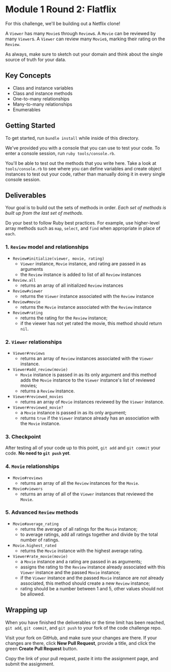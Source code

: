 # Module 1 Round 2: Flatflix

For this challenge, we'll be building out a Netflix clone!

A `Viewer` has many `Movie`s through `Review`s. A `Movie` can be reviewed by many `Viewer`s. A `Viewer` can review many `Movie`s, marking their rating on the `Review`.

As always, make sure to sketch out your domain and think about the single source of truth for your data.

## Key Concepts

- Class and instance variables
- Class and instance methods
- One-to-many relationships
- Many-to-many relationships
- Enumerables

## Getting Started

To get started, run `bundle install` while inside of this directory.

We've provided you with a console that you can use to test your code. To enter a console session, run `ruby tools/console.rb`.

You'll be able to test out the methods that you write here. Take a look at `tools/console.rb` to see where you can define variables and create object instances to test out your code, rather than manually doing it in every single console session.

## Deliverables

Your goal is to build out the sets of methods in order. _Each set of methods is built up from the last set of methods._

Do your best to follow Ruby best practices. For example, use higher-level array methods such as `map`, `select`, and `find` when appropriate in place of `each`.

### 1. `Review` model and relationships

- `Review#initialize(viewer, movie, rating)`
  - `Viewer` instance, `Movie` instance, and rating are passed in as arguments
  - the `Review` instance is added to list of all `Review` instances
- `Review.all`
  - returns an array of all initialized `Review` instances
- `Review#viewer`
  - returns the `Viewer` instance associated with the `Review` instance
- `Review#movie`
  - returns the `Movie` instance associated with the `Review` instance
- `Review#rating`
  - returns the rating for the `Review` instance;
  - if the viewer has not yet rated the movie, this method should return `nil`.

### 2. `Viewer` relationships

- `Viewer#reviews`
  - returns an array of `Review` instances associated with the `Viewer` instance.
- `Viewer#add_review(movie)`
  - `Movie` instance is passed in as its only argument and this method adds the `Movie` instance to the `Viewer` instance's list of reviewed movies;
  - returns a `Review` instance.
- `Viewer#reviewed_movies`
  - returns an array of `Movie` instances reviewed by the `Viewer` instance.
- `Viewer#reviewed_movie?`
  - a `Movie` instance is passed in as its only argument;
  - returns `true` if the `Viewer` instance already has an association with the `Movie` instance.

### 3. Checkpoint

After testing all of your code up to this point, `git add` and `git commit` your code. **No need to `git push` yet**.

### 4. `Movie` relationships

- `Movie#reviews`
  - returns an array of all the `Review` instances for the `Movie`.
- `Movie#viewers`
  - returns an array of all of the `Viewer` instances that reviewed the `Movie`.

### 5. Advanced `Review` methods

- `Movie#average_rating`
  - returns the average of all ratings for the `Movie` instance;
  - to average ratings, add all ratings together and divide by the total number of ratings.
- `Movie.highest_rated`
  - returns the `Movie` instance with the highest average rating.
- `Viewer#rate_movie(movie)`
  - a `Movie` instance and a rating are passed in as arguments;
  - assigns the rating to the `Review` instance already associated with this `Viewer` instance and the passed `Movie` instance;
  - if the `Viewer` instance and the passed `Movie` instance are _not_ already associated, this method should create a new `Review` instance;
  - rating should be a number between 1 and 5, other values should not be allowed.

## Wrapping up

When you have finished the deliverables or the time limit has been reached, `git add`, `git commit`, and `git push` to your fork of the code challenge repo.

Visit your fork on GitHub, and make sure your changes are there. If your changes are there, click **New Pull Request**, provide a title, and click the green **Create Pull Request** button.

Copy the link of your pull request, paste it into the assignment page, and submit the assignment.
